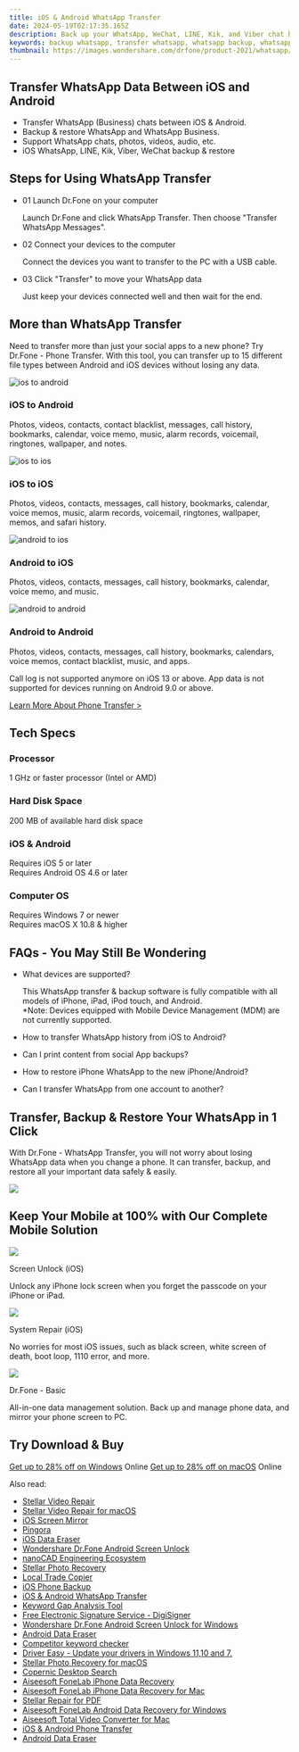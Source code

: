 ```yaml
---
title: iOS & Android WhatsApp Transfer 
date: 2024-05-19T02:17:35.165Z
description: Back up your WhatsApp, WeChat, LINE, Kik, and Viber chat history and attachments. Transfer WhatsApp data between OS without struggle.
keywords: backup whatsapp, transfer whatsapp, whatsapp backup, whatsapp transfer
thumbnail: https://images.wondershare.com/drfone/product-2021/whatsapp/whatsapp-banner.png
---
```


## Transfer WhatsApp Data Between iOS and Android

- Transfer WhatsApp (Business) chats between iOS & Android.
- Backup & restore WhatsApp and WhatsApp Business.
- Support WhatsApp chats, photos, videos, audio, etc.
- iOS WhatsApp, LINE, Kik, Viber, WeChat backup & restore

## Steps for Using WhatsApp Transfer

- 01 Launch Dr.Fone on your computer

    Launch Dr.Fone and click WhatsApp Transfer. Then choose "Transfer WhatsApp Messages".

- 02 Connect your devices to the computer

    Connect the devices you want to transfer to the PC with a USB cable.

- 03 Click "Transfer" to move your WhatsApp data

    Just keep your devices connected well and then wait for the end.

## More than WhatsApp Transfer

Need to transfer more than just your social apps to a new phone? Try Dr.Fone - Phone Transfer. With this tool, you can transfer up to 15 different file types between Android and iOS devices without losing any data.

![ios to android](https://images.wondershare.com/drfone/product-2021/whatsapp/ios-to-android.svg)

### iOS to Android

Photos, videos, contacts, contact blacklist, messages, call history, bookmarks, calendar, voice memo, music, alarm records, voicemail, ringtones, wallpaper, and notes.

![ios to ios](https://images.wondershare.com/drfone/product-2021/whatsapp/ios-to-ios.svg)

### iOS to iOS

Photos, videos, contacts, messages, call history, bookmarks, calendar, voice memos, music, alarm records, voicemail, ringtones, wallpaper, memos, and safari history.

![android to ios](https://images.wondershare.com/drfone/product-2021/whatsapp/android-to-ios.svg)

### Android to iOS

Photos, videos, contacts, messages, call history, bookmarks, calendar, voice memo, and music.

![android to android](https://images.wondershare.com/drfone/product-2021/whatsapp/android-to-android.svg)

### Android to Android

Photos, videos, contacts, messages, call history, bookmarks, calendars, voice memos, contact blacklist, music, and apps.

Call log is not supported anymore on iOS 13 or above. App data is not supported for devices running on Android 9.0 or above.

[Learn More About Phone Transfer >](https://drfone.wondershare.com/phone-switch.html)

## Tech Specs

### Processor

1 GHz or faster processor (Intel or AMD)

### Hard Disk Space

200 MB of available hard disk space

### iOS & Android

Requires iOS 5 or later  
Requires Android OS 4.6 or later

### Computer OS

Requires Windows 7 or newer  
Requires macOS X 10.8 & higher

## FAQs - You May Still Be Wondering

- What devices are supported?

    This WhatsApp transfer & backup software is fully compatible with all models of iPhone, iPad, iPod touch, and Android.  
    \*Note: Devices equipped with Mobile Device Management (MDM) are not currently supported.

- How to transfer WhatsApp history from iOS to Android?

- Can I print content from social App backups?

- How to restore iPhone WhatsApp to the new iPhone/Android?

- Can I transfer WhatsApp from one account to another?

## Transfer, Backup & Restore Your WhatsApp in 1 Click

With Dr.Fone - WhatsApp Transfer, you will not worry about losing WhatsApp data when you change a phone. It can transfer, backup, and restore all your important data safely & easily.

![](https://images.wondershare.com/drfone/product-2021/whatsapp/whatsapp-img5.png)

## Keep Your Mobile at 100% with Our Complete Mobile Solution

![](https://images.wondershare.com/drfone/product-2021/password/img_screen_unlock.svg)

Screen Unlock (iOS)

Unlock any iPhone lock screen when you forget the passcode on your iPhone or iPad.

![](https://images.wondershare.com/drfone/product-2021/password/img_phone_manager.svg)

System Repair (iOS)

No worries for most iOS issues, such as black screen, white screen of death, boot loop, 1110 error, and more.

![](https://images.wondershare.com/drfone/product-2021/password/img_phone_backup.svg)

Dr.Fone - Basic

All-in-one data management solution. Back up and manage phone data, and mirror your phone screen to PC.

## Try Download & Buy

[Get up to 28% off on Windows](https://secure.2checkout.com/order/checkout.php?PRODS=27852413&QTY=1&AFFILIATE=108875&CART=1) Online
[Get up to 28% off on macOS](https://secure.2checkout.com/order/checkout.php?PRODS=27852549&QTY=1&AFFILIATE=108875&CART=1) Online

<span class="atpl-alsoreadstyle">Also read:</span>
<div><ul>
<li><a href="https://tools.techidaily.com/stellar-video-repair/" ><u>Stellar Video Repair</u></a></li>
<li><a href="https://tools.techidaily.com/stellar-video-repair-for-mac/" ><u>Stellar Video Repair for macOS</u></a></li>
<li><a href="https://tools.techidaily.com/wondershare/drfone/ios-screen-mirror/" ><u>iOS Screen Mirror</u></a></li>
<li><a href="https://tools.techidaily.com/github/cloudflare-pingora/" ><u>Pingora</u></a></li>
<li><a href="https://tools.techidaily.com/ios-data-eraser/" ><u>iOS Data Eraser</u></a></li>
<li><a href="https://tools.techidaily.com/wondershare-dr-fone-unlock-android-screen/" ><u>Wondershare Dr.Fone Android Screen Unlock</u></a></li>
<li><a href="https://tools.techidaily.com/nanocad/" ><u>nanoCAD Engineering Ecosystem</u></a></li>
<li><a href="https://tools.techidaily.com/stellar-photo-recovery/" ><u>Stellar Photo Recovery</u></a></li>
<li><a href="https://tools.techidaily.com/mt4copier/" ><u>Local Trade Copier</u></a></li>
<li><a href="https://tools.techidaily.com/wondershare/drfone/iphone-backup-and-restore/" ><u>iOS Phone Backup</u></a></li>
<li><a href="https://tools.techidaily.com/whatsapp-transfer/" ><u>iOS & Android WhatsApp Transfer </u></a></li>
<li><a href="https://tools.techidaily.com/keyword-gap/" ><u>Keyword Gap Analysis Tool</u></a></li>
<li><a href="https://tools.techidaily.com/digisigner/" ><u>Free Electronic Signature Service - DigiSigner</u></a></li>
<li><a href="https://tools.techidaily.com/wondershare-dr-fone-unlock-android-screen-for-win/" ><u>Wondershare Dr.Fone Android Screen Unlock for Windows</u></a></li>
<li><a href="https://tools.techidaily.com/wondershare/drfone/android-data-eraser/" ><u>Android Data Eraser</u></a></li>
<li><a href="https://tools.techidaily.com/link-assistant/keyword-research/competitor-tool/" ><u>Competitor keyword checker</u></a></li>
<li><a href="https://tools.techidaily.com/download/" ><u>Driver Easy - Update your drivers in Windows 11,10 and 7.</u></a></li>
<li><a href="https://tools.techidaily.com/stellar-photo-recovery-for-mac/" ><u>Stellar Photo Recovery for macOS</u></a></li>
<li><a href="https://tools.techidaily.com/copernic-desktop-search/" ><u>Copernic Desktop Search</u></a></li>
<li><a href="https://tools.techidaily.com/aiseesoft-iphone-data-recovery/" ><u>Aiseesoft FoneLab iPhone Data Recovery</u></a></li>
<li><a href="https://tools.techidaily.com/aiseesoft-iphone-data-recovery-for-mac/" ><u>Aiseesoft FoneLab iPhone Data Recovery for Mac</u></a></li>
<li><a href="https://tools.techidaily.com/repair-for-pdf/" ><u>Stellar Repair for PDF</u></a></li>
<li><a href="https://tools.techidaily.com/aiseesoft-android-data-recovery-for-win/" ><u>Aiseesoft FoneLab Android Data Recovery for Windows</u></a></li>
<li><a href="https://tools.techidaily.com/aiseesoft-total-video-converter-for-mac/" ><u>Aiseesoft Total Video Converter for Mac</u></a></li>
<li><a href="https://tools.techidaily.com/phone-switch/" ><u>iOS & Android Phone Transfer</u></a></li>
<li><a href="https://tools.techidaily.com/android-data-eraser/" ><u>Android Data Eraser</u></a></li>
</ul></div>

<ins class="adsbygoogle"
    style="display:block"
    data-ad-format="autorelaxed"
    data-ad-client="ca-pub-7571918770474297"
    data-ad-slot="1223367746"></ins>


